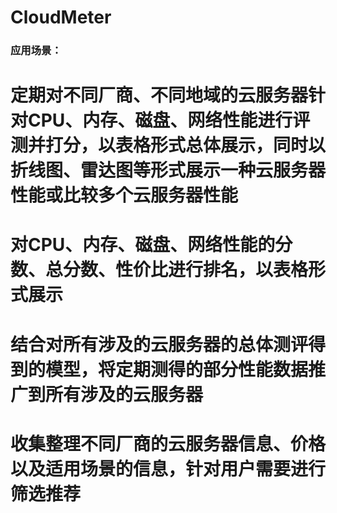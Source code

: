 # CloudMeter

### 应用场景：
  # 定期对不同厂商、不同地域的云服务器针对CPU、内存、磁盘、网络性能进行评测并打分，以表格形式总体展示，同时以折线图、雷达图等形式展示一种云服务器性能或比较多个云服务器性能
  # 对CPU、内存、磁盘、网络性能的分数、总分数、性价比进行排名，以表格形式展示
  # 结合对所有涉及的云服务器的总体测评得到的模型，将定期测得的部分性能数据推广到所有涉及的云服务器
  # 收集整理不同厂商的云服务器信息、价格以及适用场景的信息，针对用户需要进行筛选推荐
